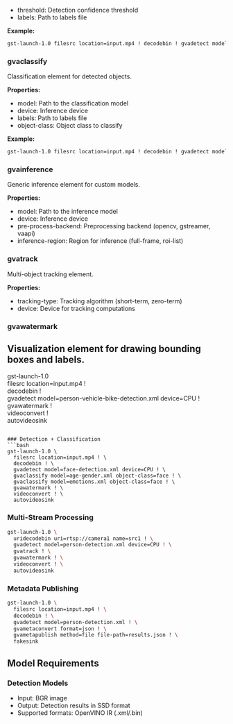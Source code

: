 - threshold: Detection confidence threshold
- labels: Path to labels file

**Example:**
```bash
gst-launch-1.0 filesrc location=input.mp4 ! decodebin ! gvadetect model=person-detection.xml device=CPU ! gvawatermark ! videoconvert ! autovideosink
```

### gvaclassify  
Classification element for detected objects.

**Properties:**
- model: Path to the classification model
- device: Inference device
- labels: Path to labels file
- object-class: Object class to classify

**Example:**
```bash
gst-launch-1.0 filesrc location=input.mp4 ! decodebin ! gvadetect model=face-detection.xml ! gvaclassify model=age-gender.xml object-class=face ! gvawatermark ! videoconvert ! autovideosink
```

### gvainference
Generic inference element for custom models.

**Properties:**
- model: Path to the inference model
- device: Inference device
- pre-process-backend: Preprocessing backend (opencv, gstreamer, vaapi)
- inference-region: Region for inference (full-frame, roi-list)

### gvatrack
Multi-object tracking element.

**Properties:**
- tracking-type: Tracking algorithm (short-term, zero-term)
- device: Device for tracking computations

### gvawatermark
Visualization element for drawing bounding boxes and labels.
--
gst-launch-1.0 \
  filesrc location=input.mp4 ! \
  decodebin ! \
  gvadetect model=person-vehicle-bike-detection.xml device=CPU ! \
  gvawatermark ! \
  videoconvert ! \
  autovideosink
```

### Detection + Classification
```bash
gst-launch-1.0 \
  filesrc location=input.mp4 ! \
  decodebin ! \
  gvadetect model=face-detection.xml device=CPU ! \
  gvaclassify model=age-gender.xml object-class=face ! \
  gvaclassify model=emotions.xml object-class=face ! \
  gvawatermark ! \
  videoconvert ! \
  autovideosink
```

### Multi-Stream Processing
```bash
gst-launch-1.0 \
  uridecodebin uri=rtsp://camera1 name=src1 ! \
  gvadetect model=person-detection.xml device=CPU ! \
  gvatrack ! \
  gvawatermark ! \
  videoconvert ! \
  autovideosink
```

### Metadata Publishing
```bash
gst-launch-1.0 \
  filesrc location=input.mp4 ! \
  decodebin ! \
  gvadetect model=person-detection.xml ! \
  gvametaconvert format=json ! \
  gvametapublish method=file file-path=results.json ! \
  fakesink
```

## Model Requirements

### Detection Models
- Input: BGR image
- Output: Detection results in SSD format
- Supported formats: OpenVINO IR (.xml/.bin)
